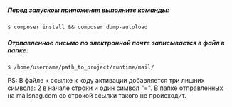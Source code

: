 ##### Перед запуском приложения выполните команды:

    $ composer install && composer dump-autoload 


##### Отрпавленное письмо по электронной почте записывается в файл в папке:

    $ /home/username/path_to_project/runtime/mail/ 

PS: В файле к ссылке к коду активации добавляется три лишних символа: 2 в начале строки и один символ "=".
В папке отправленных на mailsnag.com со строкой ссылки такого не происходит.